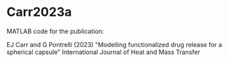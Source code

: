 # Carr2023a

MATLAB code for the publication:

EJ Carr and G Pontrelli (2023) "Modelling functionalized drug release for a spherical capsule"
International Journal of Heat and Mass Transfer


